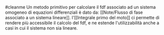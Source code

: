 #cleanme
Un metodo primitivo per calcolare il fdf associato ad un sistema omogeneo di equazioni differenziali è dato da:
[[Note/Flusso di fase associato a un sistema lineare]].
l'[[Integrale primo del moto]] ci permette di rendere più accessibile il calcolo del fdf, e ne estende l'utilizzabilità anche a casi in cui il sistema non sia lineare.